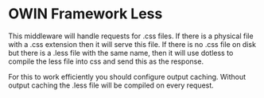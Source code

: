 ﻿# OWIN Framework Less

This middleware will handle requests for .css files. If there is a physical file with
a .css extension then it will serve this file. If there is no .css file on disk but
there is a .less file with the same name, then it will use dotless to compile the less
file into css and send this as the response.

For this to work efficiently you should configure output caching. Without output caching
the .less file will be compiled on every request.